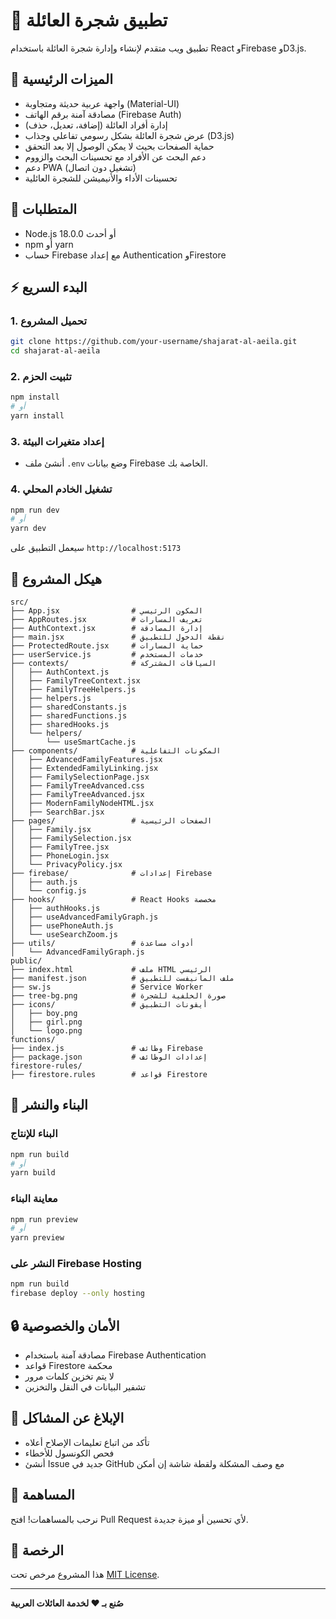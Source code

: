# 🌳 تطبيق شجرة العائلة

تطبيق ويب متقدم لإنشاء وإدارة شجرة العائلة باستخدام React وFirebase وD3.js.

## 🚀 الميزات الرئيسية
- واجهة عربية حديثة ومتجاوبة (Material-UI)
- مصادقة آمنة برقم الهاتف (Firebase Auth)
- إدارة أفراد العائلة (إضافة، تعديل، حذف)
- عرض شجرة العائلة بشكل رسومي تفاعلي وجذاب (D3.js)
- حماية الصفحات بحيث لا يمكن الوصول إلا بعد التحقق
- دعم البحث عن الأفراد مع تحسينات البحث والزووم
- دعم PWA (تشغيل دون اتصال)
- تحسينات الأداء والأنيميشن للشجرة العائلية

## 🔧 المتطلبات
- Node.js 18.0.0 أو أحدث
- npm أو yarn
- حساب Firebase مع إعداد Authentication وFirestore

## ⚡ البدء السريع

### 1. تحميل المشروع
```bash
git clone https://github.com/your-username/shajarat-al-aeila.git
cd shajarat-al-aeila
```

### 2. تثبيت الحزم
```bash
npm install
# أو
yarn install
```

### 3. إعداد متغيرات البيئة
- أنشئ ملف `.env` وضع بيانات Firebase الخاصة بك.

### 4. تشغيل الخادم المحلي
```bash
npm run dev
# أو
yarn dev
```

سيعمل التطبيق على `http://localhost:5173`

## 📁 هيكل المشروع
```
src/
├── App.jsx                # المكون الرئيسي
├── AppRoutes.jsx          # تعريف المسارات
├── AuthContext.jsx        # إدارة المصادقة
├── main.jsx               # نقطة الدخول للتطبيق
├── ProtectedRoute.jsx     # حماية المسارات
├── userService.js         # خدمات المستخدم
├── contexts/              # السياقات المشتركة
│   ├── AuthContext.js
│   ├── FamilyTreeContext.jsx
│   ├── FamilyTreeHelpers.js
│   ├── helpers.js
│   ├── sharedConstants.js
│   ├── sharedFunctions.js
│   ├── sharedHooks.js
│   └── helpers/
│       └── useSmartCache.js
├── components/            # المكونات التفاعلية
│   ├── AdvancedFamilyFeatures.jsx
│   ├── ExtendedFamilyLinking.jsx
│   ├── FamilySelectionPage.jsx
│   ├── FamilyTreeAdvanced.css
│   ├── FamilyTreeAdvanced.jsx
│   ├── ModernFamilyNodeHTML.jsx
│   ├── SearchBar.jsx
├── pages/                 # الصفحات الرئيسية
│   ├── Family.jsx
│   ├── FamilySelection.jsx
│   ├── FamilyTree.jsx
│   ├── PhoneLogin.jsx
│   └── PrivacyPolicy.jsx
├── firebase/              # إعدادات Firebase
│   ├── auth.js
│   └── config.js
├── hooks/                 # React Hooks مخصصة
│   ├── authHooks.js
│   ├── useAdvancedFamilyGraph.js
│   ├── usePhoneAuth.js
│   └── useSearchZoom.js
├── utils/                 # أدوات مساعدة
│   └── AdvancedFamilyGraph.js
public/
├── index.html             # ملف HTML الرئيسي
├── manifest.json          # ملف المانيفست للتطبيق
├── sw.js                  # Service Worker
├── tree-bg.png            # صورة الخلفية للشجرة
├── icons/                 # أيقونات التطبيق
│   ├── boy.png
│   ├── girl.png
│   └── logo.png
functions/
├── index.js               # وظائف Firebase
├── package.json           # إعدادات الوظائف
firestore-rules/
├── firestore.rules        # قواعد Firestore
```

## 🚀 البناء والنشر
### البناء للإنتاج
```bash
npm run build
# أو
yarn build
```

### معاينة البناء
```bash
npm run preview
# أو
yarn preview
```

### النشر على Firebase Hosting
```bash
npm run build
firebase deploy --only hosting
```

## 🔒 الأمان والخصوصية
- مصادقة آمنة باستخدام Firebase Authentication
- قواعد Firestore محكمة
- لا يتم تخزين كلمات مرور
- تشفير البيانات في النقل والتخزين

## 🐛 الإبلاغ عن المشاكل
- تأكد من اتباع تعليمات الإصلاح أعلاه
- فحص الكونسول للأخطاء
- أنشئ Issue جديد في GitHub مع وصف المشكلة ولقطة شاشة إن أمكن

## 🤝 المساهمة
نرحب بالمساهمات! افتح Pull Request لأي تحسين أو ميزة جديدة.

## 📄 الرخصة
هذا المشروع مرخص تحت [MIT License](../LICENSE).

---
**صُنع بـ ❤️ لخدمة العائلات العربية**